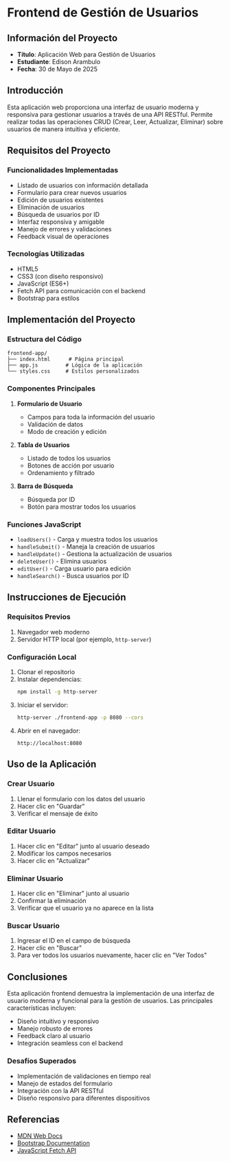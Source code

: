 # Frontend de Gestión de Usuarios

## Información del Proyecto
- **Título**: Aplicación Web para Gestión de Usuarios
- **Estudiante**: Edison Arambulo
- **Fecha**: 30 de Mayo de 2025

## Introducción
Esta aplicación web proporciona una interfaz de usuario moderna y responsiva para gestionar usuarios a través de una API RESTful. Permite realizar todas las operaciones CRUD (Crear, Leer, Actualizar, Eliminar) sobre usuarios de manera intuitiva y eficiente.

## Requisitos del Proyecto

### Funcionalidades Implementadas
- Listado de usuarios con información detallada
- Formulario para crear nuevos usuarios
- Edición de usuarios existentes
- Eliminación de usuarios
- Búsqueda de usuarios por ID
- Interfaz responsiva y amigable
- Manejo de errores y validaciones
- Feedback visual de operaciones

### Tecnologías Utilizadas
- HTML5
- CSS3 (con diseño responsivo)
- JavaScript (ES6+)
- Fetch API para comunicación con el backend
- Bootstrap para estilos

## Implementación del Proyecto

### Estructura del Código
```
frontend-app/
├── index.html      # Página principal
├── app.js         # Lógica de la aplicación
└── styles.css     # Estilos personalizados
```

### Componentes Principales
1. **Formulario de Usuario**
   - Campos para toda la información del usuario
   - Validación de datos
   - Modo de creación y edición

2. **Tabla de Usuarios**
   - Listado de todos los usuarios
   - Botones de acción por usuario
   - Ordenamiento y filtrado

3. **Barra de Búsqueda**
   - Búsqueda por ID
   - Botón para mostrar todos los usuarios

### Funciones JavaScript
- `loadUsers()` - Carga y muestra todos los usuarios
- `handleSubmit()` - Maneja la creación de usuarios
- `handleUpdate()` - Gestiona la actualización de usuarios
- `deleteUser()` - Elimina usuarios
- `editUser()` - Carga usuario para edición
- `handleSearch()` - Busca usuarios por ID

## Instrucciones de Ejecución

### Requisitos Previos
1. Navegador web moderno
2. Servidor HTTP local (por ejemplo, `http-server`)

### Configuración Local
1. Clonar el repositorio
2. Instalar dependencias:
   ```bash
   npm install -g http-server
   ```
3. Iniciar el servidor:
   ```bash
   http-server ./frontend-app -p 8080 --cors
   ```
4. Abrir en el navegador:
   ```
   http://localhost:8080
   ```

## Uso de la Aplicación

### Crear Usuario
1. Llenar el formulario con los datos del usuario
2. Hacer clic en "Guardar"
3. Verificar el mensaje de éxito

### Editar Usuario
1. Hacer clic en "Editar" junto al usuario deseado
2. Modificar los campos necesarios
3. Hacer clic en "Actualizar"

### Eliminar Usuario
1. Hacer clic en "Eliminar" junto al usuario
2. Confirmar la eliminación
3. Verificar que el usuario ya no aparece en la lista

### Buscar Usuario
1. Ingresar el ID en el campo de búsqueda
2. Hacer clic en "Buscar"
3. Para ver todos los usuarios nuevamente, hacer clic en "Ver Todos"

## Conclusiones
Esta aplicación frontend demuestra la implementación de una interfaz de usuario moderna y funcional para la gestión de usuarios. Las principales características incluyen:
- Diseño intuitivo y responsivo
- Manejo robusto de errores
- Feedback claro al usuario
- Integración seamless con el backend

### Desafíos Superados
- Implementación de validaciones en tiempo real
- Manejo de estados del formulario
- Integración con la API RESTful
- Diseño responsivo para diferentes dispositivos

## Referencias
- [MDN Web Docs](https://developer.mozilla.org/)
- [Bootstrap Documentation](https://getbootstrap.com/docs/)
- [JavaScript Fetch API](https://developer.mozilla.org/en-US/docs/Web/API/Fetch_API)
